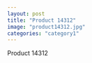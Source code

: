 ```yaml
---
layout: post
title: "Product 14312"
image: "product14312.jpg"
categories: "category1"
---
```

Product 14312
